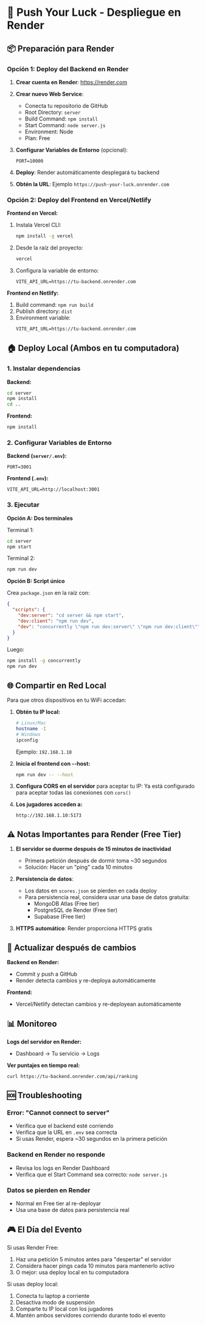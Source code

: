 # 🎯 Push Your Luck - Despliegue en Render

## 📦 Preparación para Render

### Opción 1: Deploy del Backend en Render

1. **Crear cuenta en Render**: https://render.com

2. **Crear nuevo Web Service**:
   - Conecta tu repositorio de GitHub
   - Root Directory: `server`
   - Build Command: `npm install`
   - Start Command: `node server.js`
   - Environment: Node
   - Plan: Free

3. **Configurar Variables de Entorno** (opcional):
   ```
   PORT=10000
   ```

4. **Deploy**: Render automáticamente desplegará tu backend

5. **Obtén la URL**: Ejemplo `https://push-your-luck.onrender.com`

### Opción 2: Deploy del Frontend en Vercel/Netlify

**Frontend en Vercel:**

1. Instala Vercel CLI:
   ```bash
   npm install -g vercel
   ```

2. Desde la raíz del proyecto:
   ```bash
   vercel
   ```

3. Configura la variable de entorno:
   ```
   VITE_API_URL=https://tu-backend.onrender.com
   ```

**Frontend en Netlify:**

1. Build command: `npm run build`
2. Publish directory: `dist`
3. Environment variable:
   ```
   VITE_API_URL=https://tu-backend.onrender.com
   ```

## 🏠 Deploy Local (Ambos en tu computadora)

### 1. Instalar dependencias

**Backend:**
```bash
cd server
npm install
cd ..
```

**Frontend:**
```bash
npm install
```

### 2. Configurar Variables de Entorno

**Backend (`server/.env`):**
```
PORT=3001
```

**Frontend (`.env`):**
```
VITE_API_URL=http://localhost:3001
```

### 3. Ejecutar

**Opción A: Dos terminales**

Terminal 1:
```bash
cd server
npm start
```

Terminal 2:
```bash
npm run dev
```

**Opción B: Script único**

Crea `package.json` en la raíz con:
```json
{
  "scripts": {
    "dev:server": "cd server && npm start",
    "dev:client": "npm run dev",
    "dev": "concurrently \"npm run dev:server\" \"npm run dev:client\""
  }
}
```

Luego:
```bash
npm install -g concurrently
npm run dev
```

## 🌐 Compartir en Red Local

Para que otros dispositivos en tu WiFi accedan:

1. **Obtén tu IP local:**
   ```bash
   # Linux/Mac
   hostname -I
   # Windows
   ipconfig
   ```
   Ejemplo: `192.168.1.10`

2. **Inicia el frontend con --host:**
   ```bash
   npm run dev -- --host
   ```

3. **Configura CORS en el servidor** para aceptar tu IP:
   Ya está configurado para aceptar todas las conexiones con `cors()`

4. **Los jugadores acceden a:**
   ```
   http://192.168.1.10:5173
   ```

## ⚠️ Notas Importantes para Render (Free Tier)

1. **El servidor se duerme después de 15 minutos de inactividad**
   - Primera petición después de dormir toma ~30 segundos
   - Solución: Hacer un "ping" cada 10 minutos

2. **Persistencia de datos**:
   - Los datos en `scores.json` se pierden en cada deploy
   - Para persistencia real, considera usar una base de datos gratuita:
     - MongoDB Atlas (Free tier)
     - PostgreSQL de Render (Free tier)
     - Supabase (Free tier)

3. **HTTPS automático**: Render proporciona HTTPS gratis

## 🔄 Actualizar después de cambios

**Backend en Render:**
- Commit y push a GitHub
- Render detecta cambios y re-deploya automáticamente

**Frontend:**
- Vercel/Netlify detectan cambios y re-deployean automáticamente

## 📊 Monitoreo

**Logs del servidor en Render:**
- Dashboard → Tu servicio → Logs

**Ver puntajes en tiempo real:**
```bash
curl https://tu-backend.onrender.com/api/ranking
```

## 🆘 Troubleshooting

### Error: "Cannot connect to server"
- Verifica que el backend esté corriendo
- Verifica que la URL en `.env` sea correcta
- Si usas Render, espera ~30 segundos en la primera petición

### Backend en Render no responde
- Revisa los logs en Render Dashboard
- Verifica que el Start Command sea correcto: `node server.js`

### Datos se pierden en Render
- Normal en Free tier al re-deployar
- Usa una base de datos para persistencia real

## 🎮 El Día del Evento

Si usas Render Free:
1. Haz una petición 5 minutos antes para "despertar" el servidor
2. Considera hacer pings cada 10 minutos para mantenerlo activo
3. O mejor: usa deploy local en tu computadora

Si usas deploy local:
1. Conecta tu laptop a corriente
2. Desactiva modo de suspensión
3. Comparte tu IP local con los jugadores
4. Mantén ambos servidores corriendo durante todo el evento
